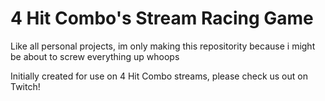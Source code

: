 # 4 Hit Combo's Stream Racing Game

Like all personal projects, im only making this repositority because i might be about to screw everything up whoops

Initially created for use on 4 Hit Combo streams, please check us out on Twitch!